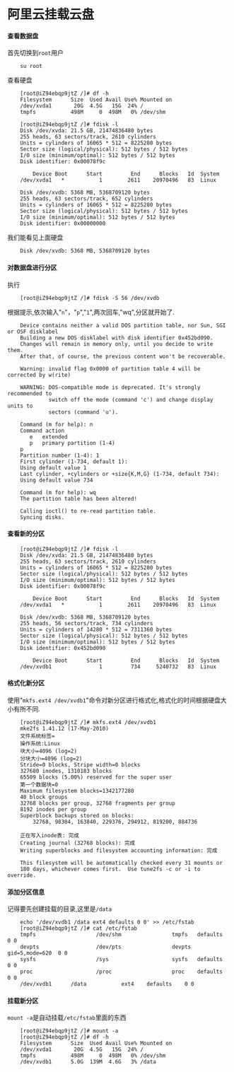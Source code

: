 # 阿里云挂载云盘

#### 查看数据盘

首先切换到`root`用户

		su root
		
查看硬盘

		[root@iZ94ebqp9jtZ /]# df -h
		Filesystem      Size  Used Avail Use% Mounted on
		/dev/xvda1       20G  4.5G   15G  24% /
		tmpfs           498M     0  498M   0% /dev/shm
		
		[root@iZ94ebqp9jtZ /]# fdisk -l
		Disk /dev/xvda: 21.5 GB, 21474836480 bytes
		255 heads, 63 sectors/track, 2610 cylinders
		Units = cylinders of 16065 * 512 = 8225280 bytes
		Sector size (logical/physical): 512 bytes / 512 bytes
		I/O size (minimum/optimal): 512 bytes / 512 bytes
		Disk identifier: 0x00078f9c
		
		    Device Boot      Start         End      Blocks   Id  System
		/dev/xvda1   *           1        2611    20970496   83  Linux
		
		Disk /dev/xvdb: 5368 MB, 5368709120 bytes
		255 heads, 63 sectors/track, 652 cylinders
		Units = cylinders of 16065 * 512 = 8225280 bytes
		Sector size (logical/physical): 512 bytes / 512 bytes
		I/O size (minimum/optimal): 512 bytes / 512 bytes
		Disk identifier: 0x00000000
		
我们能看见上面硬盘

		Disk /dev/xvdb: 5368 MB, 5368709120 bytes
		
#### 对数据盘进行分区

执行

		[root@iZ94ebqp9jtZ /]# fdisk -S 56 /dev/xvdb
		
根据提示,依次输入"`n`"，"`p`","`1`",两次回车,"wq",分区就开始了.

		Device contains neither a valid DOS partition table, nor Sun, SGI or OSF disklabel
		Building a new DOS disklabel with disk identifier 0x452bd090.
		Changes will remain in memory only, until you decide to write them.
		After that, of course, the previous content won't be recoverable.
		
		Warning: invalid flag 0x0000 of partition table 4 will be corrected by w(rite)
		
		WARNING: DOS-compatible mode is deprecated. It's strongly recommended to
		         switch off the mode (command 'c') and change display units to
		         sectors (command 'u').
		
		Command (m for help): n
		Command action
		   e   extended
		   p   primary partition (1-4)
		p
		Partition number (1-4): 1
		First cylinder (1-734, default 1):
		Using default value 1
		Last cylinder, +cylinders or +size{K,M,G} (1-734, default 734):
		Using default value 734
		
		Command (m for help): wq
		The partition table has been altered!
		
		Calling ioctl() to re-read partition table.
		Syncing disks.
		
#### 查看新的分区

		[root@iZ94ebqp9jtZ /]# fdisk -l
		Disk /dev/xvda: 21.5 GB, 21474836480 bytes
		255 heads, 63 sectors/track, 2610 cylinders
		Units = cylinders of 16065 * 512 = 8225280 bytes
		Sector size (logical/physical): 512 bytes / 512 bytes
		I/O size (minimum/optimal): 512 bytes / 512 bytes
		Disk identifier: 0x00078f9c
		
		    Device Boot      Start         End      Blocks   Id  System
		/dev/xvda1   *           1        2611    20970496   83  Linux
		
		Disk /dev/xvdb: 5368 MB, 5368709120 bytes
		255 heads, 56 sectors/track, 734 cylinders
		Units = cylinders of 14280 * 512 = 7311360 bytes
		Sector size (logical/physical): 512 bytes / 512 bytes
		I/O size (minimum/optimal): 512 bytes / 512 bytes
		Disk identifier: 0x452bd090
		
		    Device Boot      Start         End      Blocks   Id  System
		/dev/xvdb1               1         734     5240732   83  Linux
		
#### 格式化新分区

使用"`mkfs.ext4 /dev/xvdb1`"命令对新分区进行格式化,格式化的时间根据硬盘大小有所不同.

		[root@iZ94ebqp9jtZ /]# mkfs.ext4 /dev/xvdb1
		mke2fs 1.41.12 (17-May-2010)
		文件系统标签=
		操作系统:Linux
		块大小=4096 (log=2)
		分块大小=4096 (log=2)
		Stride=0 blocks, Stripe width=0 blocks
		327680 inodes, 1310183 blocks
		65509 blocks (5.00%) reserved for the super user
		第一个数据块=0
		Maximum filesystem blocks=1342177280
		40 block groups
		32768 blocks per group, 32768 fragments per group
		8192 inodes per group
		Superblock backups stored on blocks:
			32768, 98304, 163840, 229376, 294912, 819200, 884736
		
		正在写入inode表: 完成
		Creating journal (32768 blocks): 完成
		Writing superblocks and filesystem accounting information: 完成
		
		This filesystem will be automatically checked every 31 mounts or
		180 days, whichever comes first.  Use tune2fs -c or -i to override.
		
#### 添加分区信息

记得要先创建挂载的目录,这里是`/data`

		echo '/dev/xvdb1 /data ext4 defaults 0 0' >> /etc/fstab
		[root@iZ94ebqp9jtZ /]# cat /etc/fstab
		tmpfs                   /dev/shm                tmpfs   defaults        0 0
		devpts                  /dev/pts                devpts  gid=5,mode=620  0 0
		sysfs                   /sys                    sysfs   defaults        0 0
		proc                    /proc                   proc    defaults        0 0
		/dev/xvdb1		/data			ext4 	defaults 	0 0
		
#### 挂载新分区

`mount -a`是自动挂载`/etc/fstab`里面的东西

		[root@iZ94ebqp9jtZ /]# mount -a
		[root@iZ94ebqp9jtZ /]# df -h
		Filesystem      Size  Used Avail Use% Mounted on
		/dev/xvda1       20G  4.5G   15G  24% /
		tmpfs           498M     0  498M   0% /dev/shm
		/dev/xvdb1      5.0G  139M  4.6G   3% /data
		